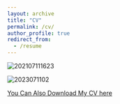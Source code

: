 ```yaml
---
layout: archive
title: "CV"
permalink: /cv/
author_profile: true
redirect_from:
  - /resume
---
```


![202107111623](https://cdn.jsdelivr.net/gh/Catherine0120/ics_image/幻灯片1.PNG)

![2023071102](https://cdn.jsdelivr.net/gh/Catherine0120/ics_image/幻灯片2.PNG)

[You Can Also Download My CV here](https://Catherine0120.github.io/Catherine0120.github.io/assets/CV.pdf)
